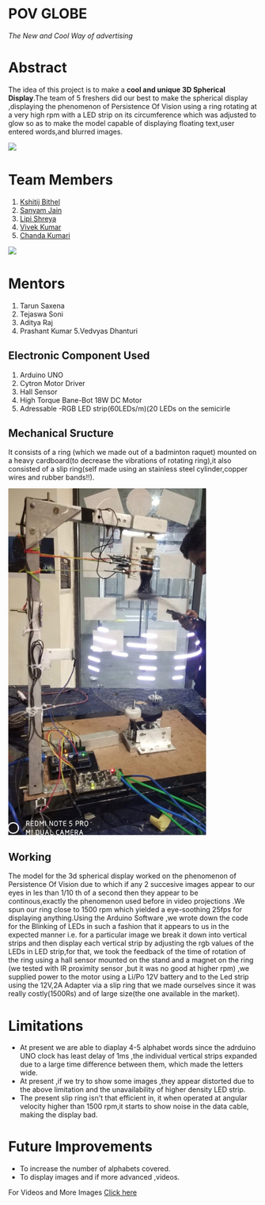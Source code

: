 # POV GLOBE 
_The New and Cool Way of advertising_
# Abstract
The idea of this project is to make a **cool and unique 3D Spherical Display**.The team of 5 freshers did our best to make the spherical display ,displaying the phenomenon of Persistence Of Vision using a ring rotating at a very high rpm with a LED strip on its circumference which was adjusted to glow so as to make the model capable of displaying floating text,user entered words,and blurred images.  

 ![](https://github.com/KSHITIJBITHEL/POV-Globe/blob/master/Images/pov_globe.jpg)


# Team Members
1. [Kshitij Bithel](https://github.com/KSHITIJBITHEL)
2. [Sanyam Jain](https://github.com/sanyam2248)
3. [Lipi Shreya](https://github.com/LipiShreya)
4. [Vivek Kumar](https://github.com/rohit234)
5. [Chanda Kumari](https://github.com/krichanda)   

![](https://github.com/KSHITIJBITHEL/POV-Globe/blob/master/Images/1HdM-ZkzFVqiFdRHr80XBxplEYblTOhi6.jpg)

# Mentors
1. Tarun Saxena
2. Tejaswa Soni
3. Aditya Raj
4. Prashant Kumar
5.Vedvyas Dhanturi

## Electronic Component Used
1. Arduino UNO
2. Cytron Motor Driver
3. Hall Sensor
4. High Torque Bane-Bot 18W DC Motor 
5. Adressable -RGB LED strip(60LEDs/m)(20 LEDs on the semicirle




## Mechanical Sructure
It consists of a ring (which we made out of a badminton raquet) mounted on a heavy cardboard(to decrease the vibrations of rotating ring),it also consisted of a slip ring(self made using an stainless steel cylinder,copper wires and rubber bands!!).

<img src="https://github.com/KSHITIJBITHEL/POV-Globe/blob/master/Images/Mech%20Model.jpg" width=400 />

 ## Working
The model for the 3d spherical display worked on the phenomenon of Persistence Of Vision due to which if any 2 succesive images appear to our eyes in les than 1/10 th of a second then they appear to be continous,exactly the phenomenon used before in video projections .We spun our ring close to 1500 rpm which yielded a eye-soothing 25fps for displaying anything.Using the Arduino Software ,we wrote down the code for the Blinking of LEDs in such a fashion that it appears to us in the expected manner i.e. for a particular image we break it down into vertical strips and then display each vertical strip by adjusting the rgb values of the LEDs in LED strip,for that, we took the feedback of the time of rotation of the ring using a hall sensor mounted on the stand and a magnet on the ring (we tested with IR proximity sensor ,but it was no good at higher rpm) ,we supplied power to the motor using a Li/Po 12V battery and to the Led strip using the 12V,2A Adapter via a slip ring that we made ourselves since it was really costly(1500Rs) and of large size(the one available in the market). 
# Limitations
 - At present we are able to diaplay 4-5 alphabet words since the adrduino UNO clock has least delay of 1ms ,the individual vertical strips expanded due to a large time difference between them, which made the letters wide. 
 - At present ,if we try to show some images ,they appear distorted due to the above limitation and the unavailability of higher density LED strip.
 - The present slip ring isn't that efficient in, it when operated at angular velocity higher than 1500 rpm,it starts to show noise in the data cable, making the display bad.
 # Future Improvements
 - To increase the number of alphabets covered.
 - To display images and if more advanced ,videos.
 
  
 For Videos and More Images [Click here](https://drive.google.com/open?id=1-Z8BFcf-tHamf8n8zDd5CVdYPwPu7yQ-)
  
